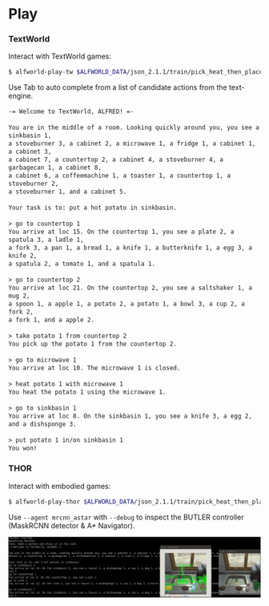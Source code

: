 # Play


### TextWorld

Interact with TextWorld games:

```bash
$ alfworld-play-tw $ALFWORLD_DATA/json_2.1.1/train/pick_heat_then_place_in_recep-Potato-None-SinkBasin-14/trial_T20190908_231731_054988/ 
```

Use Tab to auto complete from a list of candidate actions from the text-engine.

```
-= Welcome to TextWorld, ALFRED! =-

You are in the middle of a room. Looking quickly around you, you see a sinkbasin 1,
a stoveburner 3, a cabinet 2, a microwave 1, a fridge 1, a cabinet 1, a cabinet 3,
a cabinet 7, a countertop 2, a cabinet 4, a stoveburner 4, a garbagecan 1, a cabinet 8,
a cabinet 6, a coffeemachine 1, a toaster 1, a countertop 1, a stoveburner 2,
a stoveburner 1, and a cabinet 5.

Your task is to: put a hot potato in sinkbasin.

> go to countertop 1
You arrive at loc 15. On the countertop 1, you see a plate 2, a spatula 3, a ladle 1,
a fork 3, a pan 1, a bread 1, a knife 1, a butterknife 1, a egg 3, a knife 2,
a spatula 2, a tomato 1, and a spatula 1.

> go to countertop 2
You arrive at loc 21. On the countertop 2, you see a saltshaker 1, a mug 2,
a spoon 1, a apple 1, a potato 2, a potato 1, a bowl 3, a cup 2, a fork 2,
a fork 1, and a apple 2.

> take potato 1 from countertop 2
You pick up the potato 1 from the countertop 2.

> go to microwave 1
You arrive at loc 10. The microwave 1 is closed.

> heat potato 1 with microwave 1
You heat the potato 1 using the microwave 1.

> go to sinkbasin 1
You arrive at loc 8. On the sinkbasin 1, you see a knife 3, a egg 2,
and a dishsponge 3.

> put potato 1 in/on sinkbasin 1
You won!
```

### THOR

Interact with embodied games:

```bash
$ alfworld-play-thor $ALFWORLD_DATA/json_2.1.1/train/pick_heat_then_place_in_recep-Potato-None-SinkBasin-14/trial_T20190908_231731_054988/ --controller oracle_astar --debug
```

Use `--agent mrcnn_astar` with `--debug` to inspect the BUTLER controller (MaskRCNN detector & A* Navigator).

![](../media/play_screenshot.png)